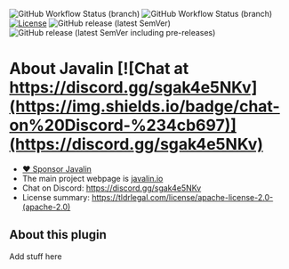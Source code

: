 ![GitHub Workflow Status (branch)](https://img.shields.io/github/workflow/status/javalin/javalin-ssl/Test%20all%20JDKs%20on%20all%20OSes%20and%20Publish/main?label=main&logo=githubactions&logoColor=white)
![GitHub Workflow Status (branch)](https://img.shields.io/github/workflow/status/javalin/javalin-ssl/Test%20all%20JDKs%20on%20all%20OSes%20and%20Publish/dev?label=dev&logo=githubactions&logoColor=white)
[![License](https://img.shields.io/badge/License-Apache%202.0-blue.svg)](https://opensource.org/licenses/Apache-2.0)
![GitHub release (latest SemVer)](https://img.shields.io/github/v/release/javalin/javalin-ssl?label=Latest%20Release)
![GitHub release (latest SemVer including pre-releases)](https://img.shields.io/github/v/release/javalin/javalin-ssl?include_prereleases&label=Latest%20Snapshot)

# About Javalin [![Chat at https://discord.gg/sgak4e5NKv](https://img.shields.io/badge/chat-on%20Discord-%234cb697)](https://discord.gg/sgak4e5NKv)

* [:heart: Sponsor Javalin](https://github.com/sponsors/tipsy)
* The main project webpage is [javalin.io](https://javalin.io)
* Chat on Discord: https://discord.gg/sgak4e5NKv
* License summary: https://tldrlegal.com/license/apache-license-2.0-(apache-2.0)

## About this plugin

Add stuff here
